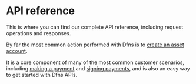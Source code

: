 # API reference

This is where you can find our complete API reference, including request operations and responses.

By far the most common action performed with Dfns is to [create an asset account](./assets/CreateAssetAccount.md). 

It is a core component of many of the most common customer scenarios, including [making a payment](../use-cases/Payments/NoPolicySimplePaymentScenario.md) and [signing payments](../use-cases/Payments/NoPolicySignatureScenario.md), and is also an easy way to get started with Dfns APIs. 

